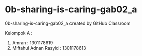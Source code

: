 # 0b-sharing-is-caring-gab02_a
0b-sharing-is-caring-gab02_a created by GitHub Classroom

Kelompok A :
1) Amran : 1301178619
2) Miftahul Adnan Rasyid : 1301178613
